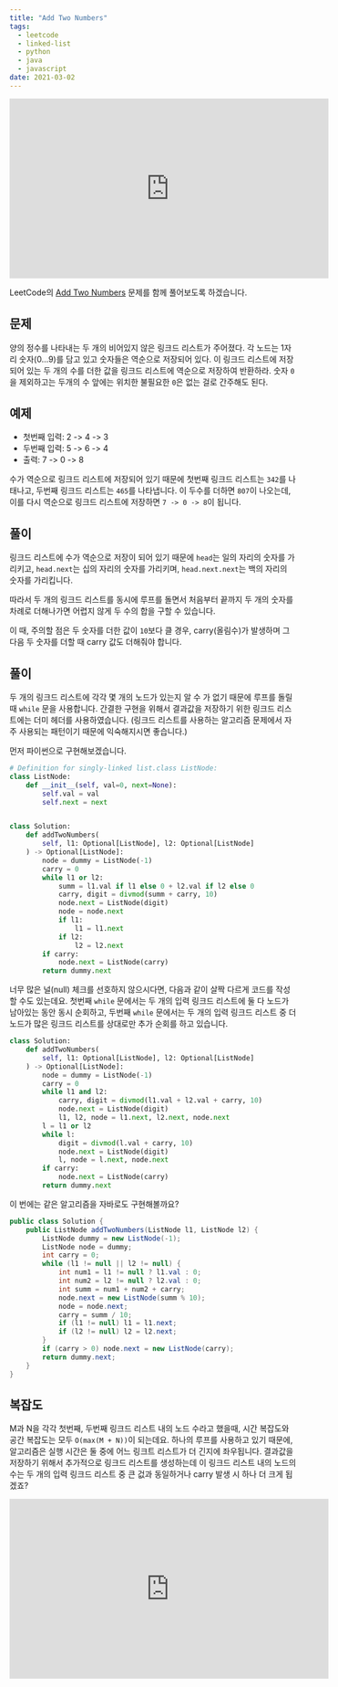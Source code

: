 ```yaml
---
title: "Add Two Numbers"
tags:
  - leetcode
  - linked-list
  - python
  - java
  - javascript
date: 2021-03-02
---
```


<iframe width="560" height="315" src="https://www.youtube.com/embed/oRVhdwpTbdU" title="YouTube video player" frameborder="0" allow="accelerometer; autoplay; clipboard-write; encrypted-media; gyroscope; picture-in-picture" allowfullscreen></iframe>

LeetCode의 [Add Two Numbers](https://leetcode.com/problems/add-two-numbers/) 문제를 함께 풀어보도록 하겠습니다.

## 문제

양의 정수를 나타내는 두 개의 비어있지 않은 링크드 리스트가 주어졌다.
각 노드는 1자리 숫자(0...9)를 담고 있고 숫자들은 역순으로 저장되어 있다.
이 링크드 리스트에 저장되어 있는 두 개의 수를 더한 값을 링크드 리스트에 역순으로 저장하여 반환하라.
숫자 `0`을 제외하고는 두개의 수 앞에는 위치한 불필요한 `0`은 없는 걸로 간주해도 된다.

## 예제

- 첫번째 입력: 2 -> 4 -> 3
- 두번째 입력: 5 -> 6 -> 4
- 출력: 7 -> 0 -> 8

수가 역순으로 링크드 리스트에 저장되어 있기 때문에 첫번째 링크드 리스트는 `342`를 나태나고, 두번째 링크드 리스트는 `465`를 나타냅니다.
이 두수를 더하면 `807`이 나오는데, 이를 다시 역순으로 링크드 리스트에 저장하면 `7 -> 0 -> 8`이 됩니다.

## 풀이

링크드 리스트에 수가 역순으로 저장이 되어 있기 때문에 `head`는 일의 자리의 숫자를 가리키고, `head.next`는 십의 자리의 숫자를 가리키며, `head.next.next`는 백의 자리의 숫자를 가리킵니다.

따라서 두 개의 링크드 리스트를 동시에 루프를 돌면서 처음부터 끝까지 두 개의 숫자를 차례로 더해나가면 어렵지 않게 두 수의 합을 구할 수 있습니다.

이 때, 주의할 점은 두 숫자를 더한 값이 `10`보다 클 경우, carry(올림수)가 발생하며 그 다음 두 숫자를 더할 때 carry 값도 더해줘야 합니다.

## 풀이

두 개의 링크드 리스트에 각각 몇 개의 노드가 있는지 알 수 가 없기 때문에 루프를 돌릴 때 `while` 문을 사용합니다.
간결한 구현을 위해서 결과값을 저장하기 위한 링크드 리스트에는 더미 헤더를 사용하였습니다.
(링크드 리스트를 사용하는 알고리즘 문제에서 자주 사용되는 패턴이기 때문에 익숙해지시면 좋습니다.)

먼저 파이썬으로 구현해보겠습니다.

```py
# Definition for singly-linked list.class ListNode:
class ListNode:
    def __init__(self, val=0, next=None):
        self.val = val
        self.next = next


class Solution:
    def addTwoNumbers(
        self, l1: Optional[ListNode], l2: Optional[ListNode]
    ) -> Optional[ListNode]:
        node = dummy = ListNode(-1)
        carry = 0
        while l1 or l2:
            summ = l1.val if l1 else 0 + l2.val if l2 else 0
            carry, digit = divmod(summ + carry, 10)
            node.next = ListNode(digit)
            node = node.next
            if l1:
                l1 = l1.next
            if l2:
                l2 = l2.next
        if carry:
            node.next = ListNode(carry)
        return dummy.next
```

너무 많은 널(null) 체크를 선호하지 않으시다면, 다음과 같이 살짝 다르게 코드를 작성할 수도 있는데요.
첫번째 `while` 문에서는 두 개의 입력 링크드 리스트에 둘 다 노드가 남아있는 동안 동시 순회하고,
두번째 `while` 문에서는 두 개의 입력 링크드 리스트 중 더 노드가 많은 링크드 리스트를 상대로만 추가 순회를 하고 있습니다.

```python
class Solution:
    def addTwoNumbers(
        self, l1: Optional[ListNode], l2: Optional[ListNode]
    ) -> Optional[ListNode]:
        node = dummy = ListNode(-1)
        carry = 0
        while l1 and l2:
            carry, digit = divmod(l1.val + l2.val + carry, 10)
            node.next = ListNode(digit)
            l1, l2, node = l1.next, l2.next, node.next
        l = l1 or l2
        while l:
            digit = divmod(l.val + carry, 10)
            node.next = ListNode(digit)
            l, node = l.next, node.next
        if carry:
            node.next = ListNode(carry)
        return dummy.next
```

이 번에는 같은 알고리즘을 자바로도 구현해볼까요?

```java
public class Solution {
    public ListNode addTwoNumbers(ListNode l1, ListNode l2) {
        ListNode dummy = new ListNode(-1);
        ListNode node = dummy;
        int carry = 0;
        while (l1 != null || l2 != null) {
            int num1 = l1 != null ? l1.val : 0;
            int num2 = l2 != null ? l2.val : 0;
            int summ = num1 + num2 + carry;
            node.next = new ListNode(summ % 10);
            node = node.next;
            carry = summ / 10;
            if (l1 != null) l1 = l1.next;
            if (l2 != null) l2 = l2.next;
        }
        if (carry > 0) node.next = new ListNode(carry);
        return dummy.next;
    }
}
```

## 복잡도

M과 N을 각각 첫번째, 두번째 링크드 리스트 내의 노드 수라고 했을때, 시간 복잡도와 공간 복잡도는 모두 `O(max(M + N))`이 되는데요.
하나의 루프를 사용하고 있기 때문에, 알고리즘은 실행 시간은 둘 중에 어느 링크트 리스트가 더 긴지에 좌우됩니다.
결과값을 저장하기 위해서 추가적으로 링크드 리스트를 생성하는데 이 링크드 리스트 내의 노드의 수는 두 개의 입력 링크드 리스트 중 큰 겂과 동일하거나 carry 발생 시 하나 더 크게 됩겠죠?

<iframe width="560" height="315" src="https://www.youtube.com/embed/MiUOa8NdcFM" title="YouTube video player" frameborder="0" allow="accelerometer; autoplay; clipboard-write; encrypted-media; gyroscope; picture-in-picture; web-share" allowfullscreen></iframe>
